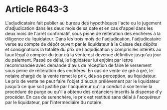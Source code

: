 # Article R643-3

L'adjudicataire fait publier au bureau des hypothèques l'acte ou le jugement d'adjudication dans les deux mois de sa date et en cas d'appel dans les deux mois de l'arrêt confirmatif, sous peine de   réitération des enchères à la diligence du liquidateur. Dans les trois mois de l'adjudication, l'adjudicataire verse au compte de dépôt ouvert par le liquidateur à la Caisse des dépôts et consignations la totalité du prix de l'adjudication y compris les intérêts au taux légal à compter du jour où la vente est devenue définitive jusqu'au jour du paiement. Passé ce délai, le liquidateur lui enjoint par lettre recommandée avec demande d'avis de réception de faire le versement sous peine de   réitération des enchères. En cas de vente de gré à gré, le notaire chargé de la vente remet le prix, dès sa perception, au liquidateur. Le prix de vente ne peut faire l'objet d'aucun prélèvement par le liquidateur jusqu'à ce que soit justifié par l'acquéreur qu'il a conduit à son terme la procédure de purge ou qu'il a obtenu des créanciers inscrits la dispense d'y procéder. En cas de surenchère, le prix est restitué sans délai à l'acquéreur par le liquidateur, par l'intermédiaire du notaire.